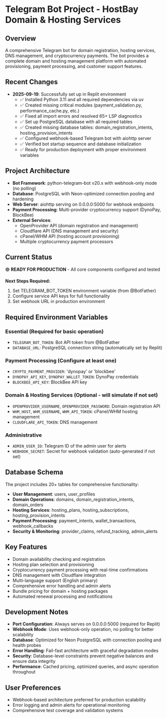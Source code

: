 # Telegram Bot Project - HostBay Domain & Hosting Services

## Overview
A comprehensive Telegram bot for domain registration, hosting services, DNS management, and cryptocurrency payments. The bot provides a complete domain and hosting management platform with automated provisioning, payment processing, and customer support features.

## Recent Changes
- **2025-09-19**: Successfully set up in Replit environment
  - ✅ Installed Python 3.11 and all required dependencies via uv
  - ✅ Created missing critical modules (payment_validation.py, performance_cache.py, etc.)
  - ✅ Fixed all import errors and resolved 65+ LSP diagnostics
  - ✅ Set up PostgreSQL database with all required tables
  - ✅ Created missing database tables: domain_registration_intents, hosting_provision_intents
  - ✅ Configured webhook-based Telegram bot with aiohttp server
  - ✅ Verified bot startup sequence and database initialization
  - ✅ Ready for production deployment with proper environment variables

## Project Architecture
- **Bot Framework**: python-telegram-bot v20.x with webhook-only mode (no polling)
- **Database**: PostgreSQL with Neon-optimized connection pooling and hardening
- **Web Server**: aiohttp serving on 0.0.0.0:5000 for webhook endpoints
- **Payment Processing**: Multi-provider cryptocurrency support (DynoPay, BlockBee)
- **External Services**: 
  - OpenProvider API (domain registration and management)
  - Cloudflare API (DNS management and security)
  - cPanel/WHM API (hosting account provisioning)
  - Multiple cryptocurrency payment processors

## Current Status
🟢 **READY FOR PRODUCTION** - All core components configured and tested

**Next Steps Required:**
1. Set TELEGRAM_BOT_TOKEN environment variable (from @BotFather)
2. Configure service API keys for full functionality
3. Set webhook URL in production environment

## Required Environment Variables

### Essential (Required for basic operation)
- `TELEGRAM_BOT_TOKEN`: Bot API token from @BotFather
- `DATABASE_URL`: PostgreSQL connection string (automatically set by Replit)

### Payment Processing (Configure at least one)
- `CRYPTO_PAYMENT_PROVIDER`: 'dynopay' or 'blockbee'
- `DYNOPAY_API_KEY`, `DYNOPAY_WALLET_TOKEN`: DynoPay credentials
- `BLOCKBEE_API_KEY`: BlockBee API key

### Domain & Hosting Services (Optional - will simulate if not set)
- `OPENPROVIDER_USERNAME`, `OPENPROVIDER_PASSWORD`: Domain registration API
- `WHM_HOST`, `WHM_USERNAME`, `WHM_API_TOKEN`: cPanel/WHM hosting management
- `CLOUDFLARE_API_TOKEN`: DNS management

### Administrative
- `ADMIN_USER_ID`: Telegram ID of the admin user for alerts
- `WEBHOOK_SECRET`: Secret for webhook validation (auto-generated if not set)

## Database Schema
The project includes 20+ tables for comprehensive functionality:
- **User Management**: users, user_profiles
- **Domain Operations**: domains, domain_registration_intents, domain_orders
- **Hosting Services**: hosting_plans, hosting_subscriptions, hosting_provision_intents
- **Payment Processing**: payment_intents, wallet_transactions, webhook_callbacks
- **Security & Monitoring**: provider_claims, refund_tracking, admin_alerts

## Key Features
- Domain availability checking and registration
- Hosting plan selection and provisioning
- Cryptocurrency payment processing with real-time confirmations
- DNS management with Cloudflare integration
- Multi-language support (English primary)
- Comprehensive error handling and admin alerts
- Bundle pricing for domain + hosting packages
- Automated renewal processing and notifications

## Development Notes
- **Port Configuration**: Always serves on 0.0.0.0:5000 (required for Replit)
- **Webhook Mode**: Uses webhook-only operation, no polling for better scalability
- **Database**: Optimized for Neon PostgreSQL with connection pooling and health probes
- **Error Handling**: Fail-fast architecture with graceful degradation modes
- **Security**: Database-level constraints prevent negative balances and ensure data integrity
- **Performance**: Cached pricing, optimized queries, and async operation throughout

## User Preferences
- Webhook-based architecture preferred for production scalability
- Error logging and admin alerts for operational monitoring
- Comprehensive test coverage and validation systems